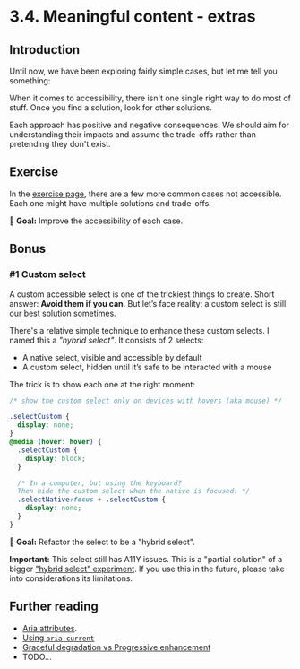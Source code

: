 # 3.4. Meaningful content - extras

## Introduction

Until now, we have been exploring fairly simple cases, but let me tell you something:

When it comes to accessibility, there isn't one single right way to do most of stuff. Once you find a solution, look for other solutions.

Each approach has positive and negative consequences. We should aim for understanding their impacts and assume the trade-offs rather than pretending they don't exist.

## Exercise

In the [exercise page](../exercises/3.4.html),
there are a few more common cases not accessible. Each one might have multiple solutions and trade-offs.

**🎯 Goal:** Improve the accessibility of each case.

## Bonus

### #1 Custom select

A custom accessible select is one of the trickiest things to create. Short answer: **Avoid them if you can**. But let’s face reality: a custom select is still our best solution sometimes.

There's a relative simple technique to enhance these custom selects. I named this a _"hybrid select"_. It consists of 2 selects:

- A native select, visible and accessible by default
- A custom select, hidden until it’s safe to be interacted with a mouse

The trick is to show each one at the right moment:

```css
/* show the custom select only on devices with hovers (aka mouse) */

.selectCustom {
  display: none;
}
@media (hover: hover) {
  .selectCustom {
    display: block;
  }

  /* In a computer, but using the keyboard?
  Then hide the custom select when the native is focused: */
  .selectNative:focus + .selectCustom {
    display: none;
  }
}
```

**🎯 Goal:** Refactor the select to be a "hybrid select".

**Important:** This select still has A11Y issues. This is a "partial solution" of a bigger ["hybrid select" experiment](https://css-tricks.com/striking-a-balance-between-native-and-custom-select-elements/). If you use this in the future, please take into considerations its limitations.

## Further reading

- [Aria attributes](https://www.w3.org/WAI/PF/aria-1.1/states_and_properties).
- [Using `aria-current`](https://tink.uk/using-the-aria-current-attribute/)
- [Graceful degradation vs Progressive enhancement](https://www.w3.org/wiki/Graceful_degradation_versus_progressive_enhancement)
- TODO...
